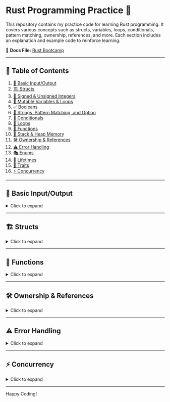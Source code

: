# Rust Programming Practice 🚀

This repository contains my practice code for learning Rust programming. It covers various concepts such as structs, variables, loops, conditionals, pattern matching, ownership, references, and more. Each section includes an explanation and example code to reinforce learning.

📄 **Docs File:** [Rust Bootcamp](https://projects.100xdevs.com/tracks/rust-bootcamp/Rust-Bootcamp-1)

---

## 📖 Table of Contents

1. [📝 Basic Input/Output](#basic-inputoutput)
2. [🏗️ Structs](#structs)
3. [🔢 Signed & Unsigned Integers](#signed--unsigned-integers)
4. [🔄 Mutable Variables & Loops](#mutable-variables--loops)
5. [✅ Booleans](#booleans)
6. [📜 Strings, Pattern Matching, and Option](#strings-pattern-matching-and-option)
7. [🔀 Conditionals](#conditionals)
8. [🔁 Loops](#loops)
9. [📌 Functions](#functions)
10. [🧠 Stack & Heap Memory](#stack--heap-memory)
11. [🛠️ Ownership & References](#ownership--references)
12. [⚠️ Error Handling](#error-handling)
13. [🎭 Enums](#enums)
14. [📏 Lifetimes](#lifetimes)
15. [📐 Traits](#traits)
16. [⚡ Concurrency](#concurrency)

---

## 📝 Basic Input/Output

<details>
<summary>Click to expand</summary>

### 🧐 Explanation

Rust's standard input/output operations use the `std::io` module. This example takes two numbers as input and prints their sum.

#### 📌 Additional Concepts:

- `read_line` method for user input
- `trim()` to remove newline characters
- `parse()` to convert strings to numbers
- Handling errors using `expect()`

```rust
use std::io;

fn main() {
    println!("Enter two numbers:");
    let mut input1 = String::new();
    let mut input2 = String::new();

    io::stdin().read_line(&mut input1).expect("Failed to read input");
    io::stdin().read_line(&mut input2).expect("Failed to read input");

    let num1: f64 = input1.trim().parse().expect("Invalid number");
    let num2: f64 = input2.trim().parse().expect("Invalid number");

    println!("The sum is: {}", num1 + num2);
}
```

</details>

---

## 🏗️ Structs

<details>
<summary>Click to expand</summary>

### 🧐 Explanation

Structs allow defining custom data types that group multiple related fields together.

#### 📌 Additional Concepts:

- Struct field access using `.` notation
- Implementing methods using `impl`
- Structs can have methods for functionality

```rust
struct User {
    name: String,
    age: u32,
    email: String,
    active: bool,
}

impl User {
    fn is_active(&self) -> bool {
        self.active
    }
}

fn main() {
    let user = User {
        name: String::from("Aditya"),
        age: 22,
        email: String::from("aditya@av.com"),
        active: true,
    };

    println!("User is active: {}", user.is_active());
}
```

</details>

---

## 📌 Functions

<details>
<summary>Click to expand</summary>

### 🧐 Explanation

Functions in Rust are used to organize and reuse code efficiently.

#### 📌 Additional Concepts:

- Function parameters and return types
- Using `->` to specify return type
- Returning early with `return`

```rust
fn add(a: i32, b: i32) -> i32 {
    return a + b;
}

fn main() {
    let sum = add(5, 7);
    println!("The sum is: {}", sum);
}
```

</details>

---

## 🛠️ Ownership & References

<details>
<summary>Click to expand</summary>

### 🧐 Explanation

Ownership ensures memory safety by enforcing unique data ownership.

#### 📌 Additional Concepts:

- Move semantics
- Borrowing with `&` references
- Mutable references with `&mut`

```rust
fn main() {
    let s1 = String::from("Hello");
    let s2 = s1.clone();
    println!("s1: {}", s1);
    println!("s2: {}", s2);
}
```

</details>

---

## ⚠️ Error Handling

<details>
<summary>Click to expand</summary>

### 🧐 Explanation

Rust provides error handling using `Result` and `Option` enums.

#### 📌 Additional Concepts:

- Unwrapping safely with `match`
- Propagating errors using `?`
- Handling `None` cases in `Option`

```rust
fn divide(numerator: f64, denominator: f64) -> Result<f64, String> {
    if denominator == 0.0 {
        return Err(String::from("Cannot divide by zero"));
    }
    Ok(numerator / denominator)
}

fn main() {
    match divide(10.0, 2.0) {
        Ok(result) => println!("Result: {}", result),
        Err(e) => println!("Error: {}", e),
    }
}
```

</details>

---

## ⚡ Concurrency

<details>
<summary>Click to expand</summary>

### 🧐 Explanation

Rust provides concurrency through threads and message passing.

#### 📌 Additional Concepts:

- Creating threads with `std::thread`
- Using `join()` to wait for threads
- Message passing with `mpsc`

```rust
use std::thread;
use std::time::Duration;

fn main() {
    let handle = thread::spawn(|| {
        for i in 1..5 {
            println!("Hello from thread: {}", i);
            thread::sleep(Duration::from_millis(500));
        }
    });

    handle.join().unwrap();
}
```

</details>

---

Happy Coding!
